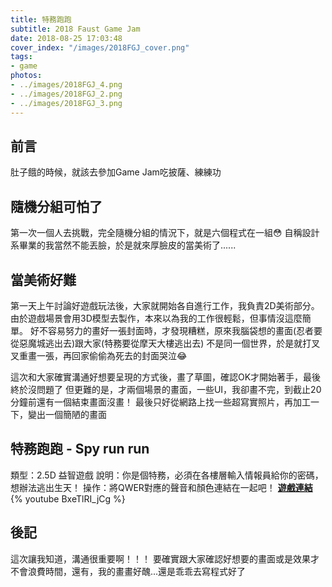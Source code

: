 ```yaml
---
title: 特務跑跑
subtitle: 2018 Faust Game Jam
date: 2018-08-25 17:03:48
cover_index: "/images/2018FGJ_cover.png"
tags:
- game
photos:
- ../images/2018FGJ_4.png
- ../images/2018FGJ_2.png
- ../images/2018FGJ_3.png
---
```


## 前言
肚子餓的時候，就該去參加Game Jam吃披薩、練練功

## 隨機分組可怕了
第一次一個人去挑戰，完全隨機分組的情況下，就是六個程式在一組😳
自稱設計系畢業的我當然不能丟臉，於是就來厚臉皮的當美術了......

## 當美術好難
第一天上午討論好遊戲玩法後，大家就開始各自進行工作，我負責2D美術部分。
由於遊戲場景會用3D模型去製作，本來以為我的工作很輕鬆，但事情沒這麼簡單。
好不容易努力的畫好一張封面時，才發現糟糕，原來我腦袋想的畫面(忍者要從惡魔城逃出去)跟大家(特務要從摩天大樓逃出去)
不是同一個世界，於是就打叉叉重畫一張，再回家偷偷為死去的封面哭泣😂

這次和大家確實溝通好想要呈現的方式後，畫了草圖，確認OK才開始著手，最後終於沒問題了
但更難的是，才兩個場景的畫面，一些UI，我卻畫不完，到截止20分鐘前還有一個結束畫面沒畫！
最後只好從網路上找一些超寫實照片，再加工一下，變出一個簡陋的畫面

## 特務跑跑 - Spy run run
類型：2.5D 益智遊戲
說明：你是個特務，必須在各樓層輸入情報員給你的密碼，想辦法逃出生天！
操作：將QWER對應的聲音和顏色連結在一起吧！
**[遊戲連結](https://apprenticegc.itch.io/spy-run-run)**
{% youtube BxeTlRI_jCg %}

## 後記
這次讓我知道，溝通很重要啊！！！
要確實跟大家確認好想要的畫面或是效果才不會浪費時間，還有，我的畫畫好醜...還是乖乖去寫程式好了
